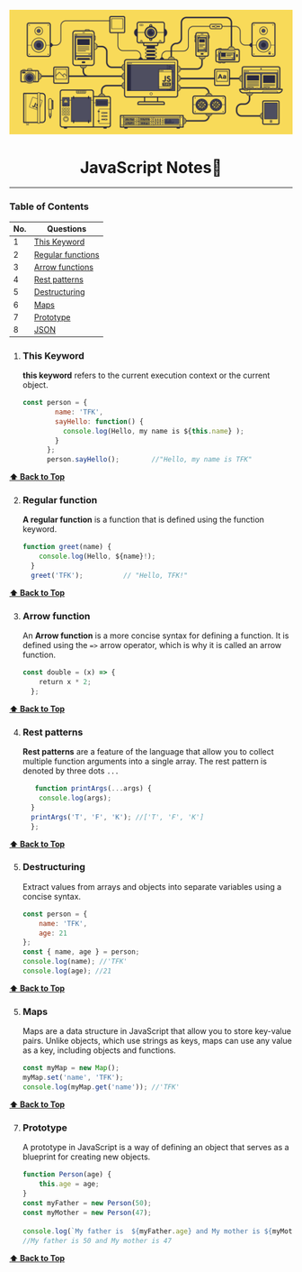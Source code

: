 <br>
<a href=#><img src="/images/ban1.gif"></a>
<h1  align="center"> <strong>  JavaScript Notes📒 </strong> </h1> 

---

### Table of Contents

| No. | Questions                                                                                                                                                         |
| ---- | --------------------------------------------------------------------------------------------------------------------------------------------------------------- |
| 1   | [This Keyword ](#This-Keyword)
| 2   | [Regular functions ](#Regular-functions)  
| 3   | [Arrow functions ](#Arrow-functions) 
| 4   | [Rest patterns ](#Rest-patterns) 
| 5   | [Destructuring ](#Destructuring)
| 6   | [Maps](#Maps)
| 7   | [Prototype](#Prototype)
| 8   | [JSON](#JSON)

1. ### This Keyword

   **this keyword** refers to the current execution context or the current object. 

    ```javascript
    const person = {
            name: 'TFK',
            sayHello: function() {
              console.log(Hello, my name is ${this.name} );
            }
          };
          person.sayHello();        //"Hello, my name is TFK" 
    ```
**[⬆ Back to Top](#table-of-contents)**
   

   
2. ### Regular function

   **A regular function** is a function that is defined using the function keyword. 

     ```javascript
    function greet(name) {
        console.log(Hello, ${name}!);
      }
      greet('TFK');          // "Hello, TFK!"
    ```
   
**[⬆ Back to Top](#table-of-contents)**
   
3. ###  Arrow function

   An **Arrow function** is a more concise syntax for defining a function. It is defined using the `=>` arrow operator, which is why it is called an arrow function. 


     ```javascript
    const double = (x) => {
        return x * 2;
      };
    ```
   
**[⬆ Back to Top](#table-of-contents)**

4. ### Rest patterns

   **Rest patterns** are a feature of the language that allow you to collect multiple function arguments into a single array. The rest pattern is denoted by three dots `...` 
 


     ```javascript
        function printArgs(...args) {
        console.log(args);
      }
      printArgs('T', 'F', 'K'); //['T', 'F', 'K']
      };
    ```
   
**[⬆ Back to Top](#table-of-contents)**

5. ### Destructuring

   Extract values from arrays and objects into separate variables using a concise syntax.
 


     ```javascript
   const person = {
       name: 'TFK',
       age: 21
    };
    const { name, age } = person;
    console.log(name); //'TFK'
    console.log(age); //21  
    ```

**[⬆ Back to Top](#table-of-contents)**

5. ### Maps

   Maps are a data structure in JavaScript that allow you to store key-value pairs. Unlike objects, which use strings as keys, maps can use any value as a key, including objects and functions.
 


     ```javascript
   const myMap = new Map();
   myMap.set('name', 'TFK');
   console.log(myMap.get('name')); //'TFK'
 
    ```

**[⬆ Back to Top](#table-of-contents)**

7. ### Prototype

   A prototype in JavaScript is a way of defining an object that serves as a blueprint for creating new objects.
 


     ```javascript
   function Person(age) {
         this.age = age;
   }
   const myFather = new Person(50);
   const myMother = new Person(47);

   console.log(`My father is  ${myFather.age} and My mother is ${myMother.age}. `);
   //My father is 50 and My mother is 47
    ```
   
**[⬆ Back to Top](#table-of-contents)**


